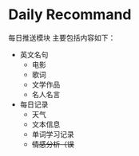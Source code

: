 # Daily Recommand

每日推送模块
主要包括内容如下：

- 英文名句
  - 电影
  - 歌词
  - 文学作品
  - 名人名言
- 每日记录
  - 天气
  - 文本信息
  - 单词学习记录
  - ~~情感分析（误~~

